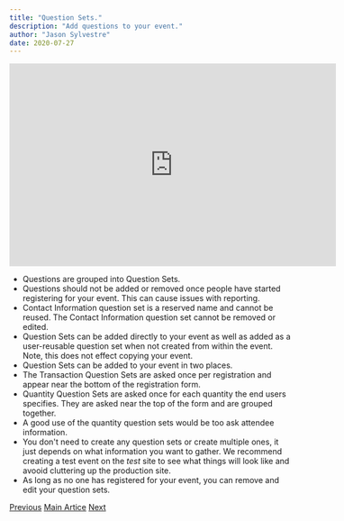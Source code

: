 ```yaml
---
title: "Question Sets."
description: "Add questions to your event."
author: "Jason Sylvestre"
date: 2020-07-27
---
```


<iframe id="kaltura_player" src="https://cdnapisec.kaltura.com/p/1770401/sp/177040100/embedIframeJs/uiconf_id/29032722/partner_id/1770401?iframeembed=true&playerId=kaltura_player&entry_id=0_p94c931w&flashvars[mediaProtocol]=rtmp&amp;flashvars[streamerType]=rtmp&amp;flashvars[streamerUrl]=rtmp://www.kaltura.com:1935&amp;flashvars[rtmpFlavors]=1&amp;flashvars[localizationCode]=en&amp;flashvars[leadWithHTML5]=true&amp;flashvars[sideBarContainer.plugin]=true&amp;flashvars[sideBarContainer.position]=left&amp;flashvars[sideBarContainer.clickToClose]=true&amp;flashvars[chapters.plugin]=true&amp;flashvars[chapters.layout]=vertical&amp;flashvars[chapters.thumbnailRotator]=false&amp;flashvars[streamSelector.plugin]=true&amp;flashvars[EmbedPlayer.SpinnerTarget]=videoHolder&amp;flashvars[dualScreen.plugin]=true&amp;flashvars[Kaltura.addCrossoriginToIframe]=true&amp;&wid=0_8c984y1i" width="580" height="360" allowfullscreen webkitallowfullscreen mozAllowFullScreen allow="autoplay *; fullscreen *; encrypted-media *" sandbox="allow-forms allow-same-origin allow-scripts allow-top-navigation allow-pointer-lock allow-popups allow-modals allow-orientation-lock allow-popups-to-escape-sandbox allow-presentation allow-top-navigation-by-user-activation" frameborder="0" title="Kaltura Player"></iframe>

- Questions are grouped into Question Sets.
- Questions should not be added or removed once people have started registering for your event. This can cause issues with reporting.
- Contact Information question set is a reserved name and cannot be reused. The Contact Information question set cannot be removed or edited.
- Question Sets can be added directly to your event as well as added as a user-reusable question set when not created from within the event. Note, this does not effect copying your event.
- Question Sets can be added to your event in two places.
- The Transaction Question Sets are asked once per registration and appear near the bottom of the registration form.
- Quantity Question Sets are asked once for each quantity the end users specifies. They are asked near the top of the form and are grouped together.
- A good use of the quantity question sets would be too ask attendee information.
- You don't need to create any question sets or create multiple ones, it just depends on what information you want to gather. We recommend creating a test event on the _test_ site to see what things will look like and avooid cluttering up the production site.
- As long as no one has registered for your event, you can remove and edit your question sets.

<div class="markdown-nav"><a href="/documentation/registration/manage-editors" class="btn btn-outline btn-error"> Previous</a> <a href="/documentation/registration/getting-started" class="btn btn-outline btn-error">Main Artice</a> <a href="/documentation/registration/questions" class="btn btn-outline btn-error">Next </a></div>

